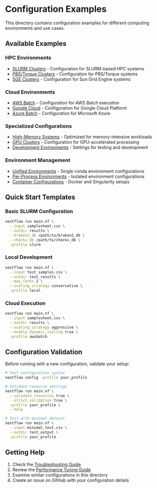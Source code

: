 # Configuration Examples

This directory contains configuration examples for different computing environments and use cases.

## Available Examples

### HPC Environments
- [SLURM Clusters](slurm_examples.md) - Configuration for SLURM-based HPC systems
- [PBS/Torque Clusters](pbs_examples.md) - Configuration for PBS/Torque systems
- [SGE Clusters](sge_examples.md) - Configuration for Sun Grid Engine systems

### Cloud Environments
- [AWS Batch](aws_batch_examples.md) - Configuration for AWS Batch execution
- [Google Cloud](gcp_examples.md) - Configuration for Google Cloud Platform
- [Azure Batch](azure_examples.md) - Configuration for Microsoft Azure

### Specialized Configurations
- [High-Memory Systems](high_memory_examples.md) - Optimized for memory-intensive workloads
- [GPU Clusters](gpu_examples.md) - Configuration for GPU-accelerated processing
- [Development Environments](development_examples.md) - Settings for testing and development

### Environment Management
- [Unified Environments](unified_env_examples.md) - Single conda environment configurations
- [Per-Process Environments](per_process_env_examples.md) - Isolated environment configurations
- [Container Configurations](container_examples.md) - Docker and Singularity setups

## Quick Start Templates

### Basic SLURM Configuration
```bash
nextflow run main.nf \
  --input samplesheet.csv \
  --outdir results \
  --kraken2_db /path/to/kraken2_db \
  --checkv_db /path/to/checkv_db \
  -profile slurm
```

### Local Development
```bash
nextflow run main.nf \
  --input test_samples.csv \
  --outdir test_results \
  --max_forks 2 \
  --scaling_strategy conservative \
  -profile local
```

### Cloud Execution
```bash
nextflow run main.nf \
  --input samplesheet.csv \
  --outdir results \
  --scaling_strategy aggressive \
  --enable_dynamic_scaling true \
  -profile awsbatch
```

## Configuration Validation

Before running with a new configuration, validate your setup:

```bash
# Test configuration syntax
nextflow config -profile your_profile

# Validate resource settings
nextflow run main.nf \
  --validate_resources true \
  --strict_validation true \
  -profile your_profile \
  --help

# Test with minimal dataset
nextflow run main.nf \
  --input minimal_test.csv \
  --outdir test_output \
  -profile your_profile
```

## Getting Help

1. Check the [Troubleshooting Guide](../troubleshooting_guide.md)
2. Review the [Performance Tuning Guide](../performance_tuning_guide.md)
3. Examine similar configurations in this directory
4. Create an issue on GitHub with your configuration details